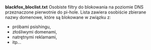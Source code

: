 <b>blackfox_bloclist.txt</b>
Osobiste filtry do blokowania na poziomie DNS przeznaczone pierwotnie do pi-hole.
Lista zawiera osobiście zbierane nazwy domenowe, które są blokowane w związku z:
- próbami psishingu,
- złośliwymi domenami,
- natrętnymi reklamami,
- itp...
